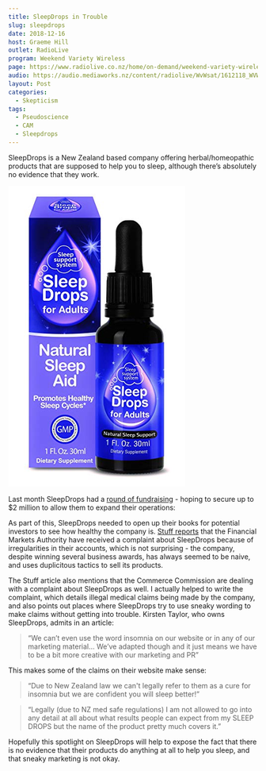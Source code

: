 ```yaml
---
title: SleepDrops in Trouble
slug: sleepdrops
date: 2018-12-16
host: Graeme Hill
outlet: RadioLive
program: Weekend Variety Wireless
page: https://www.radiolive.co.nz/home/on-demand/weekend-variety-wireless/2018/12/weekend-variety-wireless--in-case-you-missed-sunday-161218-final.html
audio: https://audio.mediaworks.nz/content/radiolive/WvWsat/1612118_WVW_Skepticalthoughts.mp3
layout: Post
categories:
  - Skepticism
tags:
  - Pseudoscience
  - CAM
  - Sleepdrops
---
```


SleepDrops is a New Zealand based company offering herbal/homeopathic products that are supposed to help you to sleep, although there’s absolutely no evidence that they work.

<!-- more -->

![Sleep Drops](./81XEEM7itDL._SY606_.jpg)

Last month SleepDrops had a [round of fundraising](https://www.pledgeme.co.nz/investments/333-sleepdrops-2-million-funding-target-min-of-500-000-reached) - hoping to secure up to $2 million to allow them to expand their operations:

As part of this, SleepDrops needed to open up their books for potential investors to see how healthy the company is. [Stuff reports](https://www.stuff.co.nz/business/109035978/fma-commerce-commission-field-sleepdrops-complaints) that the Financial Markets Authority have received a complaint about SleepDrops because of irregularities in their accounts, which is not surprising - the company, despite winning several business awards, has always seemed to be naive, and uses duplicitous tactics to sell its products.

The Stuff article also mentions that the Commerce Commission are dealing with a complaint about SleepDrops as well. I actually helped to write the complaint, which details illegal medical claims being made by the company, and also points out places where SleepDrops try to use sneaky wording to make claims without getting into trouble. Kirsten Taylor, who owns SleepDrops, admits in an article:

> “We can’t even use the word insomnia on our website or in any of our marketing material… We’ve adapted though and it just means we have to be a bit more creative with our marketing and PR”

This makes some of the claims on their website make sense:

> “Due to New Zealand law we can't legally refer to them as a cure for insomnia but we are confident you will sleep better!”

> “Legally (due to NZ med safe regulations) I am not allowed to go into any detail at all about what results people can expect from my SLEEP DROPS but the name of the product pretty much covers it.”

Hopefully this spotlight on SleepDrops will help to expose the fact that there is no evidence that their products do anything at all to help you sleep, and that sneaky marketing is not okay.

